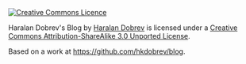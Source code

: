 <a rel="license" href="http://creativecommons.org/licenses/by-sa/3.0/deed.en_GB">
  <img alt="Creative Commons Licence" style="border-width:0" src="http://i.creativecommons.org/l/by-sa/3.0/88x31.png" />
</a>

<span xmlns:dct="http://purl.org/dc/terms/" property="dct:title">Haralan Dobrev's Blog</span> by <a xmlns:cc="http://creativecommons.org/ns#" href="https://blog.hkdobrev.com" property="cc:attributionName" rel="cc:attributionURL">Haralan Dobrev</a> is licensed under a <a rel="license" href="http://creativecommons.org/licenses/by-sa/3.0/deed.en_GB">Creative Commons Attribution-ShareAlike 3.0 Unported License</a>.

Based on a work at <a xmlns:dct="http://purl.org/dc/terms/" href="https://github.com/hkdobrev/blog" rel="dct:source">https://github.com/hkdobrev/blog</a>.
